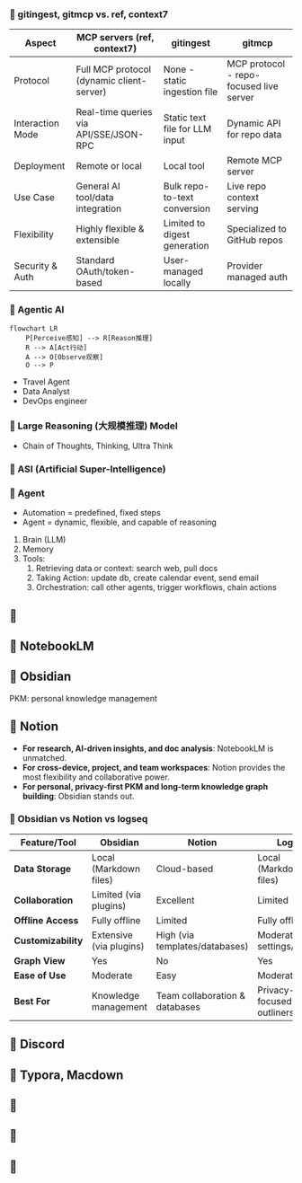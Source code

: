 

### 🥃 gitingest, gitmcp vs. ref, context7

| Aspect           | MCP servers (ref, context7)               | gitingest                      | gitmcp                                  |
|------------------|-------------------------------------------|--------------------------------|-----------------------------------------|
| Protocol         | Full MCP protocol (dynamic client-server) | None - static ingestion file   | MCP protocol - repo-focused live server |
| Interaction Mode | Real-time queries via API/SSE/JSON-RPC    | Static text file for LLM input | Dynamic API for repo data               |
| Deployment       | Remote or local                           | Local tool                     | Remote MCP server                       |
| Use Case         | General AI tool/data integration          | Bulk repo-to-text conversion   | Live repo context serving               |
| Flexibility      | Highly flexible & extensible              | Limited to digest generation   | Specialized to GitHub repos             |
| Security & Auth  | Standard OAuth/token-based                | User-managed locally           | Provider managed auth                   |


### 🥃 Agentic AI

```mermaid
flowchart LR
    P[Perceive感知] --> R[Reason推理]
    R --> A[Act行动]
    A --> O[Observe观察]
    O --> P
```

- Travel Agent
- Data Analyst
- DevOps engineer

### 🥃 Large Reasoning (大规模推理) Model

- Chain of Thoughts, Thinking, Ultra Think

### 🥃 ASI (Artificial Super-Intelligence)


### 🥃 Agent

- Automation = predefined, fixed steps
- Agent = dynamic, flexible, and capable of reasoning

1. Brain (LLM)
2. Memory
3. Tools: 
      1. Retrieving data or context: search web, pull docs
      2. Taking Action: update db, create calendar event, send email
      3. Orchestration: call other agents, trigger workflows, chain actions

## 🥃 

## 🥃 NotebookLM

## 🥃 Obsidian

PKM: personal knowledge management 

## 🥃 Notion


- **For research, AI-driven insights, and doc analysis**: NotebookLM is unmatched.
- **For cross-device, project, and team workspaces**: Notion provides the most flexibility and collaborative power.
- **For personal, privacy-first PKM and long-term knowledge graph building**: Obsidian stands out.


### 🥃 Obsidian vs Notion vs logseq

| Feature/Tool        | **Obsidian**               | **Notion**                      | **Logseq**                    |
|---------------------|---------------------------|----------------------------------|-------------------------------|
| **Data Storage**     | Local (Markdown files)    | Cloud-based                     | Local (Markdown/Org files)    |
| **Collaboration**    | Limited (via plugins)     | Excellent                        | Limited                       |
| **Offline Access**   | Fully offline             | Limited                          | Fully offline                 |
| **Customizability**  | Extensive (via plugins)   | High (via templates/databases)   | Moderate (via settings/plugins) |
| **Graph View**       | Yes                       | No                               | Yes                           |
| **Ease of Use**      | Moderate                  | Easy                             | Moderate                      |
| **Best For**         | Knowledge management      | Team collaboration & databases   | Privacy-focused outliners     |


## 🥃 Discord

## 🥃 Typora, Macdown

## 🍍

## 🥥

## 🥝

